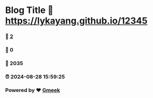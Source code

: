 # Blog Title :link: https://lykayang.github.io/12345 
### :page_facing_up: [2](https://lykayang.github.io/12345/tag.html) 
### :speech_balloon: 0 
### :hibiscus: 2035 
### :alarm_clock: 2024-08-28 15:59:25 
### Powered by :heart: [Gmeek](https://github.com/Meekdai/Gmeek)
